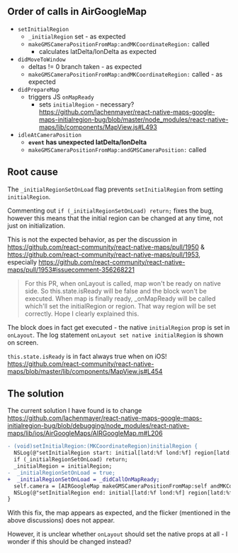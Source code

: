 ## Order of calls in AirGoogleMap

* `setInitialRegion`
  * `_initialRegion` set - as expected
  * `makeGMSCameraPositionFromMap:andMKCoordinateRegion:` called
    * calculates latDelta/lonDelta as expected
* `didMoveToWindow`
  * deltas != 0 branch taken - as expected
  * `makeGMSCameraPositionFromMap:andMKCoordinateRegion:` called - as expected
* `didPrepareMap`
  * triggers JS `onMapReady`
    * sets `initialRegion` - necessary? https://github.com/lachenmayer/react-native-maps-google-maps-initialregion-bug/blob/master/node_modules/react-native-maps/lib/components/MapView.js#L493
* `idleAtCameraPosition`
  * **`event` has unexpected latDelta/lonDelta**
  * `makeGMSCameraPositionFromMap:andGMSCameraPosition:` called

## Root cause

The `_initialRegionSetOnLoad` flag prevents `setInitialRegion` from setting `initialRegion`.

Commenting out `if (_initialRegionSetOnLoad) return;` fixes the bug, however this means that the initial region can be changed at any time, not just on initialization.

This is not the expected behavior, as per the discussion in https://github.com/react-community/react-native-maps/pull/1950 & https://github.com/react-community/react-native-maps/pull/1953, especially https://github.com/react-community/react-native-maps/pull/1953#issuecomment-356268221

> For this PR, when onLayout is called, map won't be ready on native side. So this.state.isReady will be false and the block won't be executed. When map is finally ready, _onMapReady will be called which'll set the initialRegion or region. That way region will be set correctly. Hope I clearly explained this.

The block does in fact get executed - the native `initialRegion` prop is set in `onLayout`.
The log statement `onLayout set native initialRegion` is shown on screen.

`this.state.isReady` is in fact always true when on iOS! https://github.com/react-community/react-native-maps/blob/master/lib/components/MapView.js#L454

## The solution

The current solution I have found is to change https://github.com/lachenmayer/react-native-maps-google-maps-initialregion-bug/blob/debugging/node_modules/react-native-maps/lib/ios/AirGoogleMaps/AIRGoogleMap.m#L206

```diff
- (void)setInitialRegion:(MKCoordinateRegion)initialRegion {
  NSLog(@"setInitialRegion start: initial[latd:%f lond:%f] region[latd:%f lond:%f]", _initialRegion.span.latitudeDelta, _initialRegion.span.longitudeDelta,  _region.span.latitudeDelta, _region.span.longitudeDelta);
  if (_initialRegionSetOnLoad) return;
  _initialRegion = initialRegion;
-  _initialRegionSetOnLoad = true;
+  _initialRegionSetOnLoad = _didCallOnMapReady;
  self.camera = [AIRGoogleMap makeGMSCameraPositionFromMap:self andMKCoordinateRegion:initialRegion];
  NSLog(@"setInitialRegion end: initial[latd:%f lond:%f] region[latd:%f lond:%f]", _initialRegion.span.latitudeDelta, _initialRegion.span.longitudeDelta,  _region.span.latitudeDelta, _region.span.longitudeDelta);
}
```

With this fix, the map appears as expected, and the flicker (mentioned in the above discussions) does not appear.

However, it is unclear whether `onLayout` should set the native props at all - I wonder if this should be changed instead?
